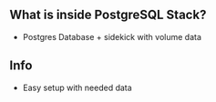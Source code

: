 ## What is inside PostgreSQL Stack?
* Postgres Database + sidekick with volume data

## Info 
* Easy setup with needed data
